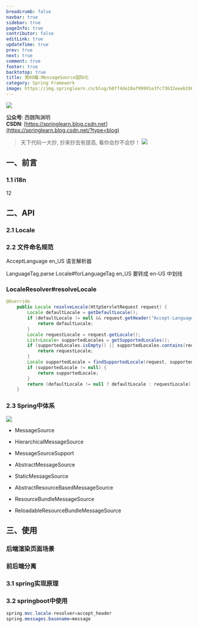 ```yaml
---
breadcrumb: false
navbar: true
sidebar: true
pageInfo: true
contributor: false
editLink: true
updateTime: true
prev: true
next: true
comment: true
footer: true
backtotop: true
title: 第09篇:MessageSource国际化
category: Spring Framework
image: https://img.springlearn.cn/blog/b8f74de10af99991e3fc73632eeeb190.png
---
```


![](https://img.springlearn.cn/blog/b8f74de10af99991e3fc73632eeeb190.png)

**公众号**: 西魏陶渊明<br/>
**CSDN**: [https://springlearn.blog.csdn.net](https://springlearn.blog.csdn.net/?type=blog)<br/>

>天下代码一大抄, 抄来抄去有提高, 看你会抄不会抄！
![](https://img.springlearn.cn/blog/8f3392b9badb093f9e1a6472b4a98487.gif)

## 一、前言

### 1.1 i18n

12
## 二、API

### 2.1 Locale

### 2.2 文件命名规范

AcceptLanguage en_US 语言解析器

LanguageTag.parse
Locale#forLanguageTag  en_US 要转成 en-US 中划线

### LocaleResolver#resolveLocale

```java
@Override
	public Locale resolveLocale(HttpServletRequest request) {
		Locale defaultLocale = getDefaultLocale();
		if (defaultLocale != null && request.getHeader("Accept-Language") == null) {
			return defaultLocale;
		}
		Locale requestLocale = request.getLocale();
		List<Locale> supportedLocales = getSupportedLocales();
		if (supportedLocales.isEmpty() || supportedLocales.contains(requestLocale)) {
			return requestLocale;
		}
		Locale supportedLocale = findSupportedLocale(request, supportedLocales);
		if (supportedLocale != null) {
			return supportedLocale;
		}
		return (defaultLocale != null ? defaultLocale : requestLocale);
	}
```

### 2.3 Spring中体系

![](https://img.springlearn.cn/blog/770062b2a890bc4663bcbfecc7420e75.png)


- MessageSource

- HierarchicalMessageSource

- MessageSourceSupport

- AbstractMessageSource

- StaticMessageSource

- AbstractResourceBasedMessageSource

- ResourceBundleMessageSource

- ReloadableResourceBundleMessageSource

## 三、使用

### 后端渲染页面场景


### 前后端分离

### 3.1 spring实现原理

### 3.2 springboot中使用

```java
spring.mvc.locale-resolver=accept_header
spring.messages.basename=message
```
